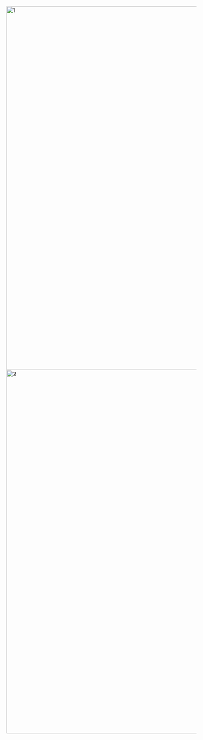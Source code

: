 <img width="960" alt="1" src="https://github.com/marabini10/DALLI-Log-API3/assets/113735122/2b55a2e2-5197-45ab-b7b3-34f4de016624">

<img width="960" alt="2" src="https://github.com/marabini10/DALLI-Log-API3/assets/113735122/d30c421c-fee9-41f3-a631-17aab8bf67b1">
